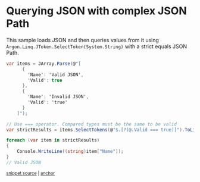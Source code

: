 # Querying JSON with complex JSON Path

This sample loads JSON and then queries values from it using `Argon.Linq.JToken.SelectToken(System.String)` with a strict equals JSON Path.

<!-- snippet: StrictEqualsQueryUsage -->
<a id='snippet-strictequalsqueryusage'></a>
```cs
var items = JArray.Parse(@"[
      {
        'Name': 'Valid JSON',
        'Valid': true
      },
      {
        'Name': 'Invalid JSON',
        'Valid': 'true'
      }
    ]");

// Use === operator. Compared types must be the same to be valid
var strictResults = items.SelectTokens(@"$.[?(@.Valid === true)]").ToList();

foreach (var item in strictResults)
{
    Console.WriteLine((string)item["Name"]);
}
// Valid JSON
```
<sup><a href='/src/Tests/Documentation/Samples/JsonPath/StrictEqualsQuery.cs#L31-L51' title='Snippet source file'>snippet source</a> | <a href='#snippet-strictequalsqueryusage' title='Start of snippet'>anchor</a></sup>
<!-- endSnippet -->
